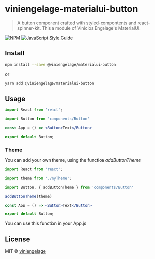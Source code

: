 # viniengelage-materialui-button

> A button component crafted with styled-compontents and react-spinner-kit. This a module of Vinicios Engelage's MaterialUI.

[![NPM](https://img.shields.io/npm/v/viniengelage-materialui-button.svg)](https://www.npmjs.com/package/viniengelage-materialui-button) [![JavaScript Style Guide](https://img.shields.io/badge/code_style-standard-brightgreen.svg)](https://standardjs.com)

## Install

```bash
npm install --save @viniengelage/materialui-button
```

or

```bash
yarn add @viniengelage/materialui-button
```

## Usage

```jsx
import React from 'react';

import Button from 'components/Button'

const App = () => <Button>Text</Button>

export default Button;

```



### Theme

You can add your own theme, using the function *addButtonTheme*

```jsx
import React from 'react';

import theme from './myTheme';

import Button, { addButtonTheme } from 'components/Button'

addButtonTheme(theme)

const App = () => <Button>Text</Button>

export default Button;

```

You can use this function in your App.js

## License

MIT © [viniengelage](https://github.com/viniengelage)
